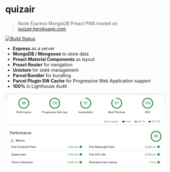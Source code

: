 # quizair

> Node Express MongoDB Preact PWA hosted on [quizair.herokuapp.com](https://quizair.herokuapp.com/)

[![Build Status](https://travis-ci.org/keemor/quizair.svg?branch=master)](https://travis-ci.org/keemor/quizair)

-   **Express** as a server
-   **MongoDB / Mongoose** to store data
-   **Preact Material Components** as layout
-   **Preact Router** for navigation
-   **Unistore** for state management
-   **Parcel Bundler** for bundling
-   **Parcel Plugin SW Cache** for Progressive Web Application support
-   **100%** in Lighthouse Audit

<p>
    <img src="client/img/lighthouse.png" alt="Lighthouse" class="scale" />
</p>
